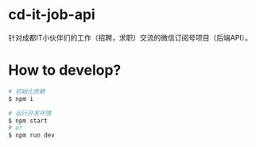 # cd-it-job-api
针对成都IT小伙伴们的工作（招聘，求职）交流的微信订阅号项目（后端API）。

# How to develop?

```bash
# 初始化依赖
$ npm i

# 运行开发环境
$ npm start
# or
$ npm run dev
```
